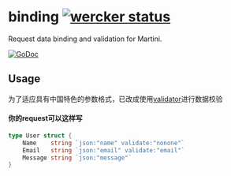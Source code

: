 # binding [![wercker status](https://app.wercker.com/status/f00480949f8a4e4130557f802c5b5b6b "wercker status")](https://app.wercker.com/project/bykey/f00480949f8a4e4130557f802c5b5b6b)

Request data binding and validation for Martini.

[![GoDoc](https://godoc.org/github.com/martini-contrib/binding?status.svg)](https://godoc.org/github.com/martini-contrib/binding)


## Usage

为了适应具有中国特色的参数格式，已改成使用[validator](https://github.com/kexin-corp/validator)进行数据校验

#### 你的request可以这样写

```go
type User struct {
	Name    string `json:"name" validate:"nonone"`
	Email   string `json:"email" validate:"email"`
	Message string `json:"message"`
}
```


